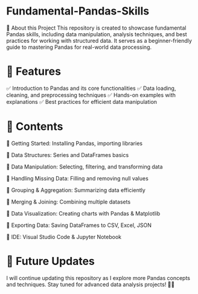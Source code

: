 # Fundamental-Pandas-Skills
📌 About this Project
This repository is created to showcase fundamental Pandas skills, including data manipulation, analysis techniques, and best practices for working with structured data. It serves as a beginner-friendly guide to mastering Pandas for real-world data processing.

# 🚀 Features
✅ Introduction to Pandas and its core functionalities
✅ Data loading, cleaning, and preprocessing techniques
✅ Hands-on examples with explanations
✅ Best practices for efficient data manipulation

# 📂 Contents

🔹 Getting Started: Installing Pandas, importing libraries

🔹 Data Structures: Series and DataFrames basics

🔹 Data Manipulation: Selecting, filtering, and transforming data

🔹 Handling Missing Data: Filling and removing null values

🔹 Grouping & Aggregation: Summarizing data efficiently

🔹 Merging & Joining: Combining multiple datasets

🔹 Data Visualization: Creating charts with Pandas & Matplotlib

🔹 Exporting Data: Saving DataFrames to CSV, Excel, JSON

🔹 IDE: Visual Studio Code & Jupyter Notebook 


# 📢 Future Updates
I will continue updating this repository as I explore more Pandas concepts and techniques. Stay tuned for advanced data analysis projects! 🚀✨